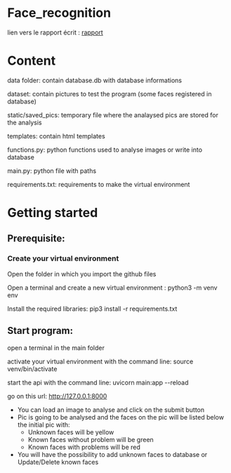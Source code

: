 # Face_recognition

lien vers le rapport écrit : [rapport](https://docs.google.com/document/d/1jC87cg68rni0Pxgu-vXMxU5FHK6CnuA5/edit?usp=sharing&ouid=115739380341365217109&rtpof=true&sd=true)

# Content

data folder: contain database.db with database informations

dataset: contain pictures to test the program (some faces registered in database)

static/saved_pics: temporary file where the analaysed pics are stored  for the analysis

templates: contain html templates

functions.py: python functions used to analyse images or write into database

main.py: python file with paths

requirements.txt: requirements to make the virtual environment

# Getting started

## Prerequisite:

### Create your virtual environment

Open the folder in which you import the github files

Open a terminal and create a new virtual environment : python3 -m venv env

Install the required libraries: pip3 install -r requirements.txt

## Start program:

open a terminal in the main folder

activate your virtual environment with the command line: source venv/bin/activate

start the api with the command line: uvicorn main:app --reload

go on this url: http://127.0.0.1:8000

- You can load an image to analyse and click on the submit button
- Pic is going to be analysed and the faces on the pic will be listed below the initial pic with:
  - Unknown faces will be yellow
  - Known faces without problem will be green
  - Known faces with problems will be red
- You will have the possibility to add unknown faces to database or Update/Delete known faces
